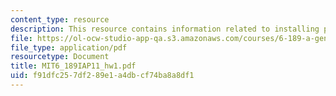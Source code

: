 ```yaml
---
content_type: resource
description: This resource contains information related to installing python.
file: https://ol-ocw-studio-app-qa.s3.amazonaws.com/courses/6-189-a-gentle-introduction-to-programming-using-python-january-iap-2011/f91dfc257df289e1a4dbcf74ba8a8df1_MIT6_189IAP11_hw1.pdf
file_type: application/pdf
resourcetype: Document
title: MIT6_189IAP11_hw1.pdf
uid: f91dfc25-7df2-89e1-a4db-cf74ba8a8df1
---
```

